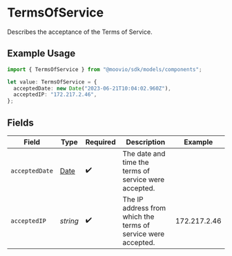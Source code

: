 # TermsOfService

Describes the acceptance of the Terms of Service.

## Example Usage

```typescript
import { TermsOfService } from "@moovio/sdk/models/components";

let value: TermsOfService = {
  acceptedDate: new Date("2023-06-21T10:04:02.960Z"),
  acceptedIP: "172.217.2.46",
};
```

## Fields

| Field                                                                                         | Type                                                                                          | Required                                                                                      | Description                                                                                   | Example                                                                                       |
| --------------------------------------------------------------------------------------------- | --------------------------------------------------------------------------------------------- | --------------------------------------------------------------------------------------------- | --------------------------------------------------------------------------------------------- | --------------------------------------------------------------------------------------------- |
| `acceptedDate`                                                                                | [Date](https://developer.mozilla.org/en-US/docs/Web/JavaScript/Reference/Global_Objects/Date) | :heavy_check_mark:                                                                            | The date and time the terms of service were accepted.                                         |                                                                                               |
| `acceptedIP`                                                                                  | *string*                                                                                      | :heavy_check_mark:                                                                            | The IP address from which the terms of service were accepted.                                 | 172.217.2.46                                                                                  |
